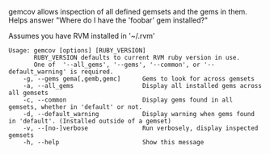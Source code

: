 gemcov allows inspection of all defined gemsets and the gems in them.  Helps answer "Where do I have the 'foobar' gem installed?"

Assumes you have RVM installed in '~/.rvm'

    Usage: gemcov [options] [RUBY_VERSION]
           RUBY_VERSION defaults to current RVM ruby version in use.
           One of  '--all_gems', '--gems', '--common', or '--default_warning' is required.
        -g, --gems gema[,gemb,gemc]      Gems to look for across gemsets
        -a, --all_gems                   Display all installed gems across all gemsets
        -c, --common                     Display gems found in all gemsets, whether in 'default' or not.
        -d, --default_warning            Display warning when gems found in 'default'. (Installed outside of a gemset)
        -v, --[no-]verbose               Run verbosely, display inspected gemsets
        -h, --help                       Show this message
